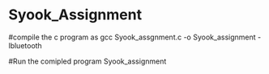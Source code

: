 # Syook_Assignment
#compile the c program as
gcc Syook_assgnment.c -o Syook_assignment -lbluetooth

#Run the comipled program
Syook_assignment
